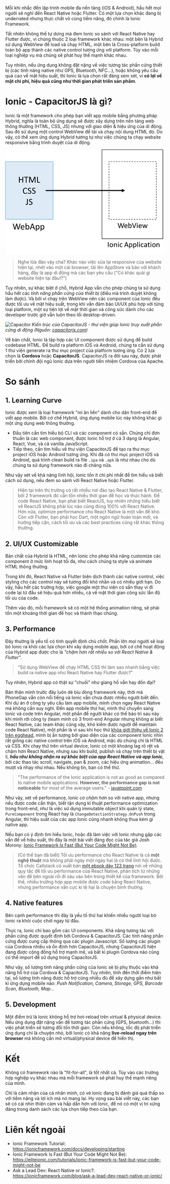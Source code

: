 Mỗi khi nhắc đến lập trình mobile đa nền tảng (iOS & Android), hầu hết mọi người sẽ nghĩ đến React Native hoặc Flutter. Có một lựa chọn khác đang bị underrated nhưng thực chất vô cùng tiềm năng, đó chính là Ionic Framework.

Tất nhiên không thể tự dưng mà đem Ionic so sánh với React Native hay Flutter được, vì chúng thuộc 2 loại framework khác nhau: một bên là Hybrid sử dụng WebView để load và chạy HTML, một bên là Cross-platform build toàn bộ app thành các native control tương ứng với platform. Tùy vào mỗi loại nghiệp vụ mà chúng sẽ phát huy thế mạnh khác nhau.

Tuy nhiên, nếu ứng dụng không đặt nặng về việc tương tác phần cứng thiết bị (các tính năng native như GPS, Bluetooth, NFC...), hoặc không yêu cầu quá cao về mặt hiệu suất, thì Ionic là lựa chọn rất đáng xem xét, vì **có lợi về mặt chi phí, hiệu quả cũng như thời gian phát triển sản phẩm**.

# Ionic - CapacitorJS là gì?

Ionic là một framework cho phép bạn viết app mobile bằng phương pháp Hybrid, nghĩa là toàn bộ ứng dụng sẽ được xây dựng trên nền tảng web thông thường (HTML, CSS, JS) nhưng với giao diện & hiệu ứng của di động. Sau đó sử dụng một control WebView để tải và chạy nội dung HTML đó. Do vậy, có thể xem ứng dụng Hybrid tương tự như việc chúng ta chạy website responsive bằng trình duyệt của di động.

![Hybrid app](https://raw.githubusercontent.com/nambach/viblo/master/posts/04/hybrid.png)

> Nghe lừa đảo vậy cha? Khác nào việc sửa lại responsive của website hiện tại, nhét vào một cái browser, tải lên AppStore và bảo với khách hàng, đây là app di động mà các bạn yêu cầu ("Có khác quái gì website hiện tại đâu!?")

Tuy nhiên, sự khác biệt ở chỗ, Hybrid App vẫn cho phép chúng ta sử dụng hầu hết các *tính năng phần cứng của thiết bị* (điều mà trình duyệt không làm được). Và bởi vì chạy trên WebView nên các component của Ionic đều được tối ưu về mặt hiệu suất, trong khi vẫn đảm bảo UI/UX phù hợp với từng loại platform, một sự tiện lợi về mặt thời gian và công sức dành cho các developer trước giờ vẫn luôn theo lối desktop-driven.

![Capacitor](https://capacitorjs.com/assets/img/blog/how-capacitor-works/zoomed.png)
*Kiến trúc của CapacitorJS - thư viện giúp Ionic truy xuất phần cứng di động (Nguồn: [capacitorjs.com](https://capacitorjs.com/blog/how-capacitor-works))* 

Về bản chất, Ionic là tập hợp các UI component được sử dụng để build codebase HTML. Để build ra platform iOS và Android, chúng ta cần sử dụng 1 thư viện generate ra thư mục project của platform tương ứng. Có 2 lựa chọn là **Cordova** hoặc **CapacitorJS**. CapacitorJS ra đời sau này, được phát triển bởi chính đội ngũ Ionic dựa trên người tiền nhiệm Cordova của Apache.

# So sánh
## 1. Learning Curve

Ionic được xem là loại framework "mì ăn liền" dành cho dân front-end để viết app mobile. Bởi cơ chế Hybrid, ứng dụng mobile lúc này không khác gì một ứng dụng web thông thường.

- Đầu tiên cần tìm hiểu bộ CLI và các component có sẵn. Chúng chỉ đơn thuần là các web component, được Ionic hỗ trợ ở cả 3 dạng là Angular, React, Vue, và cả vanilla JavaScript.
- Tiếp theo, cần tìm hiểu về thư viện CapacitorJS để tạo ra thư mục project iOS hoặc Android tương ứng. Khi đã có thư mục project iOS và Android, quá trình clean build ra file `.ipa` và `.apk` là như nhau cho dù chúng ta sử dụng framework nào đi chăng nữa.

Như vậy xét về khả năng lĩnh hội, Ionic tốn ít chi phí nhất để tìm hiểu và biết cách sử dụng, nếu đem so sánh với React Native hoặc Flutter.

>  Hiện tại trên thị trường có rất nhiều nơi đào tạo React Native & Flutter, bởi 2 framework đó cần tốn nhiều thời gian để học và thực hành. Để code React Native, bạn phải biết ReactJS, tuy nhiên những hiểu biết về ReactJS không phải lúc nào cũng đúng 100% với React Native. Hơn nữa, optimize performance cho React Native là một vấn đề khó. Còn với Flutter, bạn phải học Dart, một ngôn ngữ hoàn toàn mới, và hướng tiếp cận, cách tối ưu và các best practices cũng rất khác thông thường.

## 2. UI/UX Customizable

Bản chất của Hybrid là HTML,  nên Ionic cho phép khả năng customize các component ở mức linh hoạt tối đa, như cách chúng ta style và animate HTML thông thường.

Trong khi đó, React Native và Flutter biên dịch thành các native control, việc styling cho các control này sẽ tương đối khó nhằn và có nhiều giới hạn. Do vậy, hầu hết các trường hợp, việc google một thư viện có sẵn thay vì đi code lại từ đầu sẽ hiệu quả hơn nhiều, cả về mặt thời gian công sức lẫn độ tối ưu của code.

Thêm vào đó, mỗi framework sẽ có một hệ thống animation riêng, sẽ phải tốn một khoảng thời gian để học và thành thạo chúng.

## 3. Performance

Đây thường là yếu tố có tính quyết định chủ chốt. Phần lớn mọi người sẽ loại bỏ Ionic ra khỏi các lựa chọn khi xây dựng mobile app, bởi cơ chế hoạt động của Hybrid app được cho là *"chậm hơn rất nhiều so với React Native & Flutter"*.
> "Sử dụng WebView để chạy HTML CSS thì làm sao nhanh bằng việc build ra native app như React Native hay Flutter được?"

Tuy nhiên, Hybrid app có thật sự "chuối" như giang hồ vẫn hay đồn đại? 

Bản thân mình trước đây luôn dè bỉu dòng framework này, thời mà PhoneGap vẫn còn nổi tiếng và Ionic vẫn chưa được nhiều người biết đến. Khi dự án ở công ty yêu cầu làm app mobile, mình chọn ngay React Native mà không cần suy nghĩ. Đến app mobile thứ hai, mình thử chuyển sang Ionic và code trên Angular, một phần để người khác có thể bảo trì sau này khi mình rời công ty (team mình có 3 front-end Angular nhưng không ai biết React Native, các team khác cũng vậy, khó kiếm được người để maintain code React Native), một phần là vì sau khi học thử [khóa giới thiệu về Ionic 2 trên egghead](https://egghead.io/courses/building-apps-with-ionic-2), mình bị ấn tượng bởi giao diện của các component Ionic nhìn rất giống các native control trên iOS và Android, mặc dù chúng chỉ là HTML và CSS. Khi chạy thử trên virtual device, Ionic có một khoảng lag rõ rệt và chậm hơn React Native, nhưng sau khi build, publish và chạy trên thiết bị vật lí, ***hầu như không nhận ra sự khác biệt của app React Native và app Ionic***, bởi các thao tác scroll, navigate, pan & zoom, các hiệu ứng animation... đều mượt và nhạy như nhau. Nếu không tin, bạn có thể thử.

> "The performance of the Ionic application is not as good as compared to native mobile applications. **However, the performance gap is not noticeable** for most of the average users." - [javatpoint.com](https://www.javatpoint.com/ionic-vs-phonegap)

Như vậy, xét về performance, Ionic *có chậm hơn* so với native app, nhưng nếu được code cẩn thận, biết tận dụng kĩ thuật performance optimization trong front-end, như là việc sử dụng immutable object khi quản lý state,  `PureComponent` trong React hay là `ChangeDetectionStrategy.OnPush` trong Angular, thì hiệu suất của các app Ionic cũng nhanh không thua kém gì native app.

Nếu bạn có ý định tìm hiểu Ionic, hoặc đã làm việc với Ionic nhưng gặp các vấn đề về hiệu suất, thì đây là một bài viết đáng đọc của tác giả Josh Morony: [Ionic Framework Is Fast (But Your Code Might Not Be)](https://eliteionic.com/tutorials/ionic-framework-is-fast-but-your-code-might-not-be/).

> (Có thể bạn đã biết) Tối ưu performance cho React Native là cả **một nghệ thuật** mà không phải ngày một ngày hai là có thể lĩnh hội được. Tổ chức Callstack có xuất bản [một ebook dày 123 trang](https://callstack.com/data/The_Ultimate_Guide_to_React_Native_Optimization_Ebook-Callstack_FINAL.pdf) nói về những quy tắc để tối ưu performance của React Native, phân tích từ những vấn đề bên ngoài rồi đi sâu vào bên trong thiết kế của framework. Bởi thế, nhiều trường hợp app mobile được code bằng React Native, nhưng performance vẫn cực kì tệ hại là chuyện bình thường.


## 4. Native features

Bên cạnh performance thì đây là yếu tố thứ hai khiến nhiều người loại bỏ Ionic ra khỏi cuộc chơi ngay từ đầu.

Thực ra, Ionic chỉ bao gồm các UI components. Khả năng tương tác với phần cứng được quyết định bởi Cordova & CapacitorJS. Các tính năng phần cứng được cung cấp thông qua các plugin Javascript. Số lượng các plugin của Cordova nhiều và ổn định hơn CapacitorJS, nhưng CapacitorJS hiện đang được cộng đồng hỗ trợ mạnh mẽ, và bất kì plugin Cordova nào cũng có thể import để sử dụng trong CapacitorJS.

Như vậy, số lượng tính năng phần cứng của Ionic sẽ bị phụ thuộc vào khả năng hỗ trợ của Cordova & CapacitorJS. Tuy nhiên, tính đến thời điểm hiện tại, số lượng tính năng được hỗ trợ cũng nhiều đủ để xây dựng gần như bất kì ứng dụng mobile nào: *Push Notification, Camera, Storage, GPS, Barcode Scan, Bluetooth, Map...*

## 5. Development

Một điểm trừ là Ionic không hỗ trợ hot-reload trên virtual & physical device. Nếu ứng dụng đặt nặng vấn đề tương tác phần cứng (GPS, bluetooth...) thì việc phát triển sẽ tương đối tốn thời gian. Còn nếu không, tốc độ phát triển ứng dụng chỉ là chuyện nhỏ, bởi Ionic có khả năng **live-reload ngay trên browser** mà không cần mở virtual/physical device để hiển thị.

# Kết

Không có framework nào là "fit-for-all", là tốt nhất cả. Tùy vào các trường hợp nghiệp vụ khác nhau mà mỗi framework sẽ phát huy thế mạnh riêng của mình.

Chỉ là cảm nhận của cá nhân mình, có vẻ Ionic đang bị đánh giá quá thấp so với tiềm năng và lợi ích mà nó mang lại. Hy vọng sau bài viết này, các bạn sẽ có cái nhìn thiện cảm và hấp dẫn hơn với Ionic, để nó có một vị trí xứng đáng trong danh sách các lựa chọn tiếp theo của bạn.

# Liên kết ngoài

- Ionic Framework Tutorial: https://ionicframework.com/docs/developing/starting
- Ionic Framework Is Fast (But Your Code Might Not Be): https://eliteionic.com/tutorials/ionic-framework-is-fast-but-your-code-might-not-be
- Ask a Lead Dev: React Native or Ionic?: https://ionicframework.com/blog/ask-a-lead-dev-react-native-or-ionic/